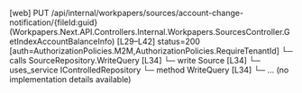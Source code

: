 [web] PUT /api/internal/workpapers/sources/account-change-notification/{fileId:guid}  (Workpapers.Next.API.Controllers.Internal.Workpapers.SourcesController.GetIndexAccountBalanceInfo)  [L29–L42] status=200 [auth=AuthorizationPolicies.M2M,AuthorizationPolicies.RequireTenantId]
  └─ calls SourceRepository.WriteQuery [L34]
  └─ write Source [L34]
  └─ uses_service IControlledRepository<Source>
    └─ method WriteQuery [L34]
      └─ ... (no implementation details available)

